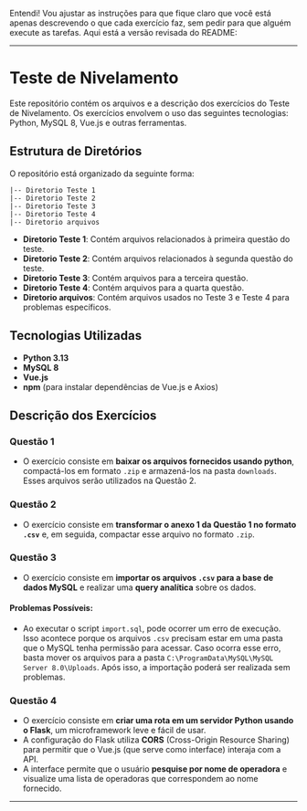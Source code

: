 Entendi! Vou ajustar as instruções para que fique claro que você está apenas descrevendo o que cada exercício faz, sem pedir para que alguém execute as tarefas. Aqui está a versão revisada do README:

---

# Teste de Nivelamento

Este repositório contém os arquivos e a descrição dos exercícios do Teste de Nivelamento. Os exercícios envolvem o uso das seguintes tecnologias: Python, MySQL 8, Vue.js e outras ferramentas.

## Estrutura de Diretórios

O repositório está organizado da seguinte forma:

```
|-- Diretorio Teste 1  
|-- Diretorio Teste 2  
|-- Diretorio Teste 3  
|-- Diretorio Teste 4  
|-- Diretorio arquivos  
```

- **Diretorio Teste 1**: Contém arquivos relacionados à primeira questão do teste.
- **Diretorio Teste 2**: Contém arquivos relacionados à segunda questão do teste.
- **Diretorio Teste 3**: Contém arquivos para a terceira questão.
- **Diretorio Teste 4**: Contém arquivos para a quarta questão.
- **Diretorio arquivos**: Contém arquivos usados no Teste 3 e Teste 4 para problemas específicos.

## Tecnologias Utilizadas

- **Python 3.13**
- **MySQL 8**
- **Vue.js**
- **npm** (para instalar dependências de Vue.js e Axios)

## Descrição dos Exercícios

### Questão 1

- O exercício consiste em **baixar os arquivos fornecidos usando python**, compactá-los em formato `.zip` e armazená-los na pasta `downloads`. Esses arquivos serão utilizados na Questão 2.

### Questão 2

- O exercício consiste em **transformar o anexo 1 da Questão 1 no formato `.csv`** e, em seguida, compactar esse arquivo no formato `.zip`.

### Questão 3

- O exercício consiste em **importar os arquivos `.csv` para a base de dados MySQL** e realizar uma **query analítica** sobre os dados.
  
#### Problemas Possíveis:

- Ao executar o script `import.sql`, pode ocorrer um erro de execução. Isso acontece porque os arquivos `.csv` precisam estar em uma pasta que o MySQL tenha permissão para acessar. Caso ocorra esse erro, basta mover os arquivos para a pasta `C:\ProgramData\MySQL\MySQL Server 8.0\Uploads`. Após isso, a importação poderá ser realizada sem problemas.

### Questão 4

- O exercício consiste em **criar uma rota em um servidor Python usando o Flask**, um microframework leve e fácil de usar.
- A configuração do Flask utiliza **CORS** (Cross-Origin Resource Sharing) para permitir que o Vue.js (que serve como interface) interaja com a API.
- A interface permite que o usuário **pesquise por nome de operadora** e visualize uma lista de operadoras que correspondem ao nome fornecido.

---

